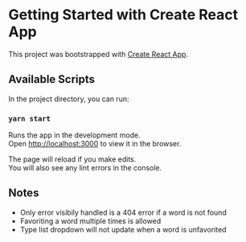 # Getting Started with Create React App

This project was bootstrapped with [Create React App](https://github.com/facebook/create-react-app).

## Available Scripts

In the project directory, you can run:

### `yarn start`

Runs the app in the development mode.\
Open [http://localhost:3000](http://localhost:3000) to view it in the browser.

The page will reload if you make edits.\
You will also see any lint errors in the console.

## Notes
- Only error visibily handled is a 404 error if a word is not found 
- Favoriting a word multiple times is allowed
- Type list dropdown will not update when a word is unfavorited 